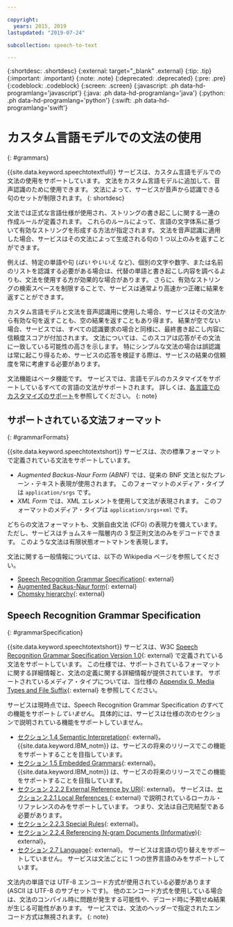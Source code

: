 ```yaml
---

copyright:
  years: 2015, 2019
lastupdated: "2019-07-24"

subcollection: speech-to-text

---
```


{:shortdesc: .shortdesc}
{:external: target="_blank" .external}
{:tip: .tip}
{:important: .important}
{:note: .note}
{:deprecated: .deprecated}
{:pre: .pre}
{:codeblock: .codeblock}
{:screen: .screen}
{:javascript: .ph data-hd-programlang='javascript'}
{:java: .ph data-hd-programlang='java'}
{:python: .ph data-hd-programlang='python'}
{:swift: .ph data-hd-programlang='swift'}

# カスタム言語モデルでの文法の使用
{: #grammars}

{{site.data.keyword.speechtotextfull}} サービスは、カスタム言語モデルでの文法の使用をサポートしています。 文法をカスタム言語モデルに追加して、音声認識のために使用できます。 文法によって、サービスが音声から認識できる句のセットが制限されます。
{: shortdesc}

文法では正式な言語仕様が使用され、ストリングの書き起こしに関する一連の作成ルールが定義されます。 これらのルールによって、言語の文字体系に基づいて有効なストリングを形成する方法が指定されます。 文法を音声認識に適用した場合、サービスはその文法によって生成される句の 1 つ以上のみを返すことができます。

例えば、特定の単語や句 (*はい* や*いいえ* など)、個別の文字や数字、または名前のリストを認識する必要がある場合は、代替の単語と書き起こし内容を調べるよりも、文法を使用する方が効果的な場合があります。 さらに、有効なストリングの検索スペースを制限することで、サービスは通常より高速かつ正確に結果を返すことができます。

カスタム言語モデルと文法を音声認識用に使用した場合、サービスはその文法から有効な句を返すことも、空の結果を返すこともあり得ます。 結果が空でない場合、サービスでは、すべての認識要求の場合と同様に、最終書き起こし内容に信頼度スコアが付加されます。 文法については、このスコアは応答がその文法に一致している可能性の高さを示します。 特にシンプルな文法の場合は誤認識は常に起こり得るため、サービスの応答を検証する際は、サービスの結果の信頼度を常に考慮する必要があります。

文法機能はベータ機能です。 サービスでは、言語モデルのカスタマイズをサポートしているすべての言語の文法がサポートされます。 詳しくは、[各言語でのカスタマイズのサポート](/docs/services/speech-to-text?topic=speech-to-text-customization#languageSupport)を参照してください。
{: note}

## サポートされている文法フォーマット
{: #grammarFormats}

{{site.data.keyword.speechtotextshort}} サービスは、次の標準フォーマットで定義されている文法をサポートしています。

-   *Augmented Backus-Naur Form (ABNF)* では、従来の BNF 文法と似たプレーン・テキスト表現が使用されます。 このフォーマットのメディア・タイプは `application/srgs` です。
-   *XML Form* では、XML エレメントを使用して文法が表現されます。 このフォーマットのメディア・タイプは `application/srgs+xml` です。

どちらの文法フォーマットも、文脈自由文法 (CFG) の表現力を備えています。 ただし、サービスはチョムスキー階層内の 3 型正則文法のみをデコードできます。 このような文法は有限状態オートマトンを表現します。

文法に関する一般情報については、以下の Wikipedia ページを参照してください。

-   [Speech Recognition Grammar Specification](https://wikipedia.org/wiki/Speech_Recognition_Grammar_Specification){: external}
-   [Augmented Backus-Naur form](https://wikipedia.org/wiki/Augmented_Backus%E2%80%93Naur_form){: external}
-   [Chomsky hierarchy](https://wikipedia.org/wiki/Chomsky_hierarchy){: external}

## Speech Recognition Grammar Specification
{: #grammarSpecification}

{{site.data.keyword.speechtotextshort}} サービスは、W3C [Speech Recognition Grammar Specification Version 1.0](https://www.w3.org/TR/speech-grammar/){: external} で定義されている文法をサポートしています。 この仕様では、サポートされているフォーマットに関する詳細情報と、文法の定義に関する詳細情報が提供されています。 サポートされているメディア・タイプについては、当仕様の [Appendix G. Media Types and File Suffix](https://www.w3.org/TR/speech-grammar/#AppG){: external} を参照してください。

サービスは現時点では、Speech Recognition Grammar Specification のすべての機能をサポート*していません*。 具体的には、サービスは仕様の次のセクションで説明されている機能をサポートしていません。

-   [セクション 1.4 Semantic Interpretation](https://www.w3.org/TR/speech-grammar/#S1.4){: external}。 {{site.data.keyword.IBM_notm}} は、サービスの将来のリリースでこの機能をサポートすることを目指しています。
-   [セクション 1.5 Embedded Grammars](https://www.w3.org/TR/speech-grammar/#S1.5){: external}。 {{site.data.keyword.IBM_notm}} は、サービスの将来のリリースでこの機能をサポートすることを目指しています。
-   [セクション 2.2.2 External Reference by URI](https://www.w3.org/TR/speech-grammar/#S2.2.2){: external}。 サービスは、[セクション 2.2.1 Local References ](https://www.w3.org/TR/speech-grammar/#S2.2.1){: external} で説明されているローカル・リファレンスのみをサポートしています。 つまり、文法は自己完結型である必要があります。
-   [セクション 2.2.3 Special Rules](https://www.w3.org/TR/speech-grammar/#S2.2.3){: external}。
-   [セクション 2.2.4 Referencing N-gram Documents (Informative)](https://www.w3.org/TR/speech-grammar/#S2.2.4){: external}。
-   [セクション 2.7 Language](https://www.w3.org/TR/speech-grammar/#S2.7){: external}。 サービスは言語の切り替えをサポートしていません。 サービスは文法ごとに 1 つの世界言語のみをサポートしています。

文法内の単語では UTF-8 エンコード方式が使用されている必要があります (ASCII は UTF-8 のサブセットです)。 他のエンコード方式を使用している場合は、文法のコンパイル時に問題が発生する可能性や、デコード時に予期せぬ結果が生じる可能性があります。 サービスでは、文法のヘッダーで指定されたエンコード方式は無視されます。
{: note}
